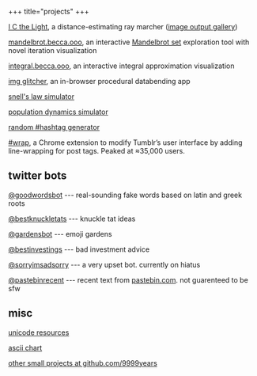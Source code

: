 +++
title="projects"
+++

[I C the Light](https://github.com/9999years/i-c-the-light), a
distance-estimating ray marcher ([image output
gallery](/i-c-the-light/gallery))

[mandelbrot.becca.ooo](https://mandelbrot.becca.ooo/), an interactive
[Mandelbrot set](https://en.m.wikipedia.org/wiki/Mandelbrot_set)
exploration tool with novel iteration visualization

[integral.becca.ooo](https://integral.becca.ooo/), an interactive
integral approximation visualization

[img glitcher](https://glitcher.9999yea.rs/), an in-browser procedural
databending app

[snell's law simulator](https://snell.9999yea.rs/)

[population dynamics simulator](https://fox.9999yea.rs/)

[random #hashtag generator](https://unicode.9999yea.rs/hashtag/)

[#wrap](https://chrome.google.com/webstore/detail/wrap/nbcgkdilbhnnoemimofnknocbkpldobi),
a Chrome extension to modify Tumblr’s user interface by adding
line-wrapping for post tags. Peaked at ≈35,000 users.

## twitter bots

[@goodwordsbot](https://twitter.com/goodwordsbot) --- real-sounding
fake words based on latin and greek roots

[@bestknuckletats](https://twitter.com/bestknuckletats) --- knuckle tat
ideas

[@gardensbot](https://twitter.com/gardensbot) --- emoji gardens

[@bestinvestings](https://twitter.com/bestinvestings) --- bad
investment advice

[@sorryimsadsorry](https://twitter.com/sorryimsadsorry) --- a very
upset bot. currently on hiatus

[@pastebinrecent](https://twitter.com/pastebinrecent) --- recent text
from [pastebin.com](https://pastebin.com/). not guarenteed to be sfw

## misc

[unicode resources](https://unicode.9999yea.rs/)

[ascii chart](https://becca.ooo/ascii)

[other small projects at github.com/9999years](https://github.com/9999years)
